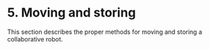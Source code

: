 # 5. Moving and storing

This section describes the proper methods for moving and storing a collaborative robot.

